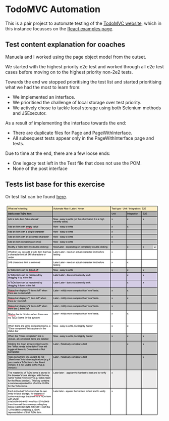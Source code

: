 # TodoMVC Automation

This is a pair project to automate testing of the [TodoMVC website](https://todomvc.com/), which in this instance focusses on the [React examples page](https://todomvc.com/examples/react/#/).

## Test content explanation for coaches

Manuela and I worked using the page object model from the outset.

We started with the highest priority e2e test and worked through all e2e test cases before moving on to the highest priority non-2e2 tests.

Towards the end we stopped prioritising the test list and started prioritising what we had the most to learn from:
* We implemented an interface.
* We prioritised the challenge of local storage over test priority.
* We actively chose to tackle local storage using both Selenium methods and JSExecutor.
  
As a result of implementing the interface towards the end:
* There are duplicate files for Page and PageWithInterface.
* All subsequest tests appear only in the PageWithInterface page and tests.

Due to time at the end, there are a few loose ends:
* One legacy test left in the Test file that does not use the POM.
* None of the post interface




## Tests list base for this exercise

Or test list can be found [here](https://docs.google.com/document/d/1jlVdQ3DSBzPtOBCJIIHp-r9520iDQW0PgPY68v53K_g/edit?usp=sharing).

![Test list](images/Screenshot%202023-11-24%20at%2015.57.57.png)

